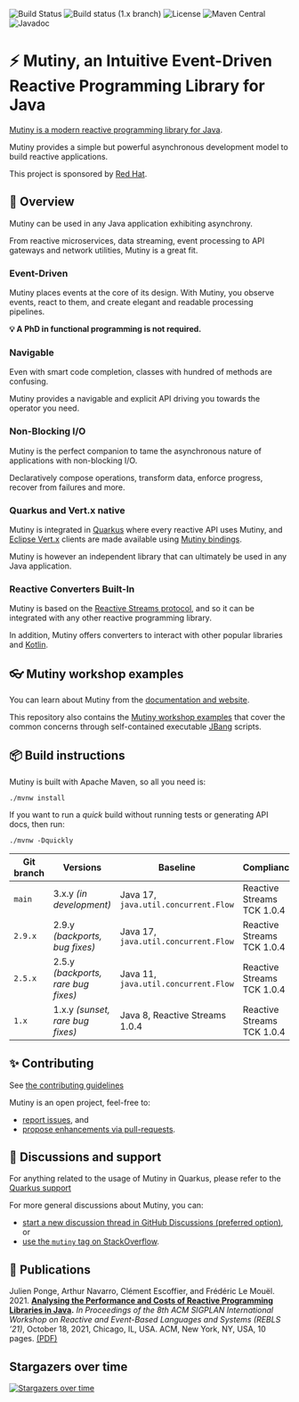 ![Build Status](https://github.com/smallrye/smallrye-mutiny/actions/workflows/build-main.yml/badge.svg) 
![Build status (1.x branch)](https://github.com/smallrye/smallrye-mutiny/actions/workflows/build-1.x.yml/badge.svg) 
![License](https://img.shields.io/github/license/smallrye/smallrye-mutiny.svg) 
![Maven Central](https://img.shields.io/maven-central/v/io.smallrye.reactive/mutiny?color=green) 
![Javadoc](https://javadoc.io/badge2/io.smallrye.reactive/mutiny/javadoc.svg)

# ⚡️ Mutiny, an Intuitive Event-Driven Reactive Programming Library for Java

[Mutiny is a modern reactive programming library for Java](https://smallrye.io/smallrye-mutiny/).

Mutiny provides a simple but powerful asynchronous development model to build reactive applications.

This project is sponsored by [Red Hat](https://www.redhat.com/).

## 🚀 Overview

Mutiny can be used in any Java application exhibiting asynchrony.

From reactive microservices, data streaming, event processing to API gateways and network utilities, Mutiny is a great fit.

### Event-Driven

Mutiny places events at the core of its design. 
With Mutiny, you observe events, react to them, and create elegant and readable processing pipelines.

**💡 A PhD in functional programming is not required.**

### Navigable

Even with smart code completion, classes with hundred of methods are confusing.

Mutiny provides a navigable and explicit API driving you towards the operator you need.

### Non-Blocking I/O

Mutiny is the perfect companion to tame the asynchronous nature of applications with non-blocking I/O.

Declaratively compose operations, transform data, enforce progress, recover from failures and more.

### Quarkus and Vert.x native

Mutiny is integrated in [Quarkus](https://quarkus.io) where every reactive API uses Mutiny, and [Eclipse Vert.x](https://vertx.io) clients are made available using [Mutiny bindings](https://github.com/smallrye/smallrye-mutiny-vertx-bindings).

Mutiny is however an independent library that can ultimately be used in any Java application.

### Reactive Converters Built-In

Mutiny is based on the [Reactive Streams protocol](https://www.reactive-streams.org/), and so it can be integrated with any other reactive programming library.

In addition, Mutiny offers converters to interact with other popular libraries and [Kotlin](https://kotlinlang.org/).

## 👓 Mutiny workshop examples

You can learn about Mutiny from the [documentation and website](https://smallrye.io/smallrye-mutiny).

This repository also contains the [Mutiny workshop examples](workshop-examples) that cover the common concerns through self-contained executable [JBang](https://www.jbang.dev/) scripts.

## 📦 Build instructions

Mutiny is built with Apache Maven, so all you need is:

```shell
./mvnw install
```

If you want to run a _quick_ build without running tests or generating API docs, then run:

```shell
./mvnw -Dquickly
```

| Git branch | Versions                            | Baseline                              | Compliance                 |
|------------|-------------------------------------|---------------------------------------|----------------------------|
| `main`     | 3.x.y *(in development)*            | Java 17, `java.util.concurrent.Flow ` | Reactive Streams TCK 1.0.4 |
| `2.9.x`    | 2.9.y *(backports, bug fixes)*      | Java 17, `java.util.concurrent.Flow ` | Reactive Streams TCK 1.0.4 |
| `2.5.x`    | 2.5.y *(backports, rare bug fixes)* | Java 11, `java.util.concurrent.Flow ` | Reactive Streams TCK 1.0.4 |
| `1.x`      | 1.x.y *(sunset, rare bug fixes)*    | Java 8, Reactive Streams 1.0.4        | Reactive Streams TCK 1.0.4 |

## ✨ Contributing

See [the contributing guidelines](CONTRIBUTING.md)

Mutiny is an open project, feel-free to:

- [report issues](https://github.com/smallrye/smallrye-mutiny/issues), and
- [propose enhancements via pull-requests](https://github.com/smallrye/smallrye-mutiny/pulls).

## 👋 Discussions and support

For anything related to the usage of Mutiny in Quarkus, please refer to the [Quarkus support](https://quarkus.io/support/)

For more general discussions about Mutiny, you can:

- [start a new discussion thread in GitHub Discussions (preferred option)](https://github.com/smallrye/smallrye-mutiny/discussions), or
- [use the `mutiny` tag on StackOverflow](https://stackoverflow.com/questions/tagged/mutiny).

## 🧪 Publications

Julien Ponge, Arthur Navarro, Clément Escoffier, and Frédéric Le Mouël. 2021. **[Analysing the Performance and Costs of Reactive Programming Libraries in Java](https://doi.org/10.1145/3486605.3486788).** *In Proceedings of the 8th ACM SIGPLAN International Workshop on Reactive and Event-Based Languages and Systems (REBLS ’21)*, October 18, 2021, Chicago, IL, USA. ACM, New York, NY, USA, 10 pages. [(PDF)](https://hal.inria.fr/hal-03409277/document)

## Stargazers over time

[![Stargazers over time](https://starchart.cc/smallrye/smallrye-mutiny.svg?variant=adaptive)](https://starchart.cc/smallrye/smallrye-mutiny)
